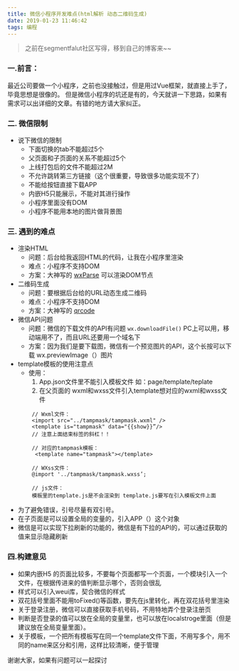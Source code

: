 ```yaml
---
title: 微信小程序开发难点(html解析 动态二维码生成)
date: 2019-01-23 11:46:42
tags: 编程
---
```


> 之前在segmentfalut社区写得，移到自己的博客来~~

### 一.前言：

最近公司要做一个小程序，之前也没接触过，但是用过Vue框架，就直接上手了，毕竟思想是很像的。
但是微信小程序的坑还是有的，今天就讲一下思路，如果有需求可以出详细的文章。有错的地方请大家纠正。

### 二. 微信限制

* 说下微信的限制 
  * 下面切换的tab不能超过5个
  * 父页面和子页面的关系不能超过5个
  * 上线打包后的文件不能超过2M
  * 不允许跳转第三方链接（这个很重要，导致很多功能实现不了）
  * 不能给按钮直接下载APP
  * 内嵌H5只能展示，不能对其进行操作
  * 小程序里面没有DOM
  * 小程序不能用本地的图片做背景图

<!-- more -->

### 三. 遇到的难点

  * 渲染HTML
    * ​问题：后台给我返回HTML的代码，让我在小程序里渲染
    * 难点：小程序不支持DOM
    * 方案：大神写的 [wxParse](https://github.com/icindy/wxParse)  可以渲染DOM节点
  * 二维码生成
    * 问题：要根据后台给的URL动态生成二维码
    * 难点：小程序不支持DOM
    * 方案：大神写的 [qrcode](https://github.com/yingye/weapp-qrcode) 
  * 微信API问题
    * 问题：微信的下载文件的API有问题 `wx.downloadFile()` PC上可以用，移动端用不了，而且URL还要用一个域名下
    * 方案：因为我们是要下载图，微信有一个预览图片的API，这个长按可以下载 wx.previewImage（）图片
  * template模板的使用注意点
    * 使用：
      1. App.json文件里不能引入模板文件 如：page/template/teplate
      2. 在父页面的 wxml和wxss文件引入template想对应的wxml和wxss文件
        ```
         // Wxml文件：
         ​<import src="../tampmask/tampmask.wxml" />
         <template is="tampmask" data="{{show}}”/>
         // 注意上面结束标签的斜杠！！

         // 对应的tampmask模板：
          <template name="tampmask"></template> 
          
         // WXss文件：
        ​ @import '../tampmask/tampmask.wxss’;

         // js文件：
         模板里的template.js是不会渲染到 template.js要写在引入模板文件上面
        ```
  * ​为了避免错误，引号尽量有双引号。
  * 在子页面是可以设置全局的变量的，引入APP（）这个对象
  * 微信是可以实现下拉刷新的功能的，微信是有下拉的API的，可以通过获取的值来显示隐藏刷新

### 四.构建意见

  * 如果内嵌H5 的页面比较多，不要每个页面都写一个页面，一个模块引入一个<web-view>文件，在根据传进来的值判断显示哪个，否则会很乱
  * 样式可以引入weui库，契合微信的样式
  * 双花括号里面不能用toFixed()等函数，要先在js里转化，再在双花括号里渲染
  * 关于登录注册，微信可以直接获取手机号码，不用特地弄个登录注册页
  * 判断是否登录的值可以放在全局的变量里，也可以放在localstroge里面（但是建议放在全局变量里面）。
  * 关于模板，一个把所有模板写在同一个template文件下面，不用写多个，用不同的name来区分和引用，这样比较清晰，便于管理

谢谢大家，如果有问题可以一起探讨
